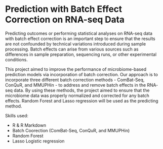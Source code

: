# Prediction with Batch Effect Correction on RNA-seq Data

Predicting outcomes or performing statistical analyses on RNA-seq data with batch effect correction is an important step to ensure that the results are not confounded by technical variations introduced during sample processing. Batch effects can arise from various sources such as differences in sample preparation, sequencing runs, or other experimental conditions. 

This project aimed to improve the performance of microbiome-based prediction models via incorporation of batch correction. Our approach is to incorporate three different batch correction methods - ComBat-Seq, ConQuR, and MMUPHin - to address and remove batch effects in the RNA- seq data. By using these methods, the project aimed to ensure that the microbiome data was properly normalized and corrected for any batch effects. Random Forest and Lasso regression will be used as the predicting method.


Skills used:

* R & R Markdown
* Batch Coorection (ComBat-Seq, ConQuR, and MMUPHin)
* Random Forest
* Lasso Logistic regression
